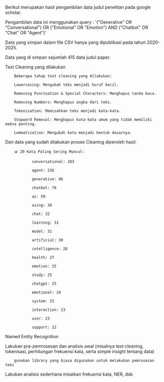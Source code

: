 Berikut merupakan hasil pengambilan data judul penelitan pada google scholar.

Pengambilan data ini menggunakan query : '("Generative" OR "Conversational") OR ("Emotional" OR "Emotion") AND ("Chatbot" OR "Chat" OR "Agent")'

Data yang simpan dalam file CSV hanya yang dipublikasi pada tahun 2020-2025.

Data yang di simpan sejumlah 415 data judul paper.

Text Cleaning yang dilakukan
        
        Beberapa tahap text cleaning yang dilakukan:

        Lowercasing: Mengubah teks menjadi huruf kecil.

        Removing Punctuation & Special Characters: Menghapus tanda baca.

        Removing Numbers: Menghapus angka dari teks.

        Tokenization: Memisahkan teks menjadi kata-kata.

        Stopword Removal: Menghapus kata-kata umum yang tidak memiliki makna penting.

        Lemmatization: Mengubah kata menjadi bentuk dasarnya.


Dari data yang sudah dilakukan proses Cleaning diperoleh hasil:

        📊 20 Kata Paling Sering Muncul:

                conversational: 283

                agent: 226

                generative: 96

                chatbot: 70

                ai: 59

                using: 38

                chat: 32

                learning: 31

                model: 31

                artificial: 30

                intelligence: 28

                health: 27

                emotion: 25

                study: 25

                chatgpt: 25

                emotional: 24

                system: 23

                interaction: 23

                user: 23

                support: 22


Named Entity Recognition




Lakukan pra-pemrosesan dan analisis awal (misalnya text cleaning, tokenisasi, perhitungan frekuensi kata, serta simple insight tentang data)

        gunakan library yang biasa digunakan untuk melakukan pemrosesan teks

Lakukan analisis sederhana misalkan frekuensi kata, NER, dsb

